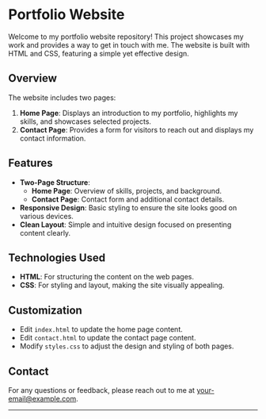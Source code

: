 # Portfolio Website

Welcome to my portfolio website repository! This project showcases my work and provides a way to get in touch with me. The website is built with HTML and CSS, featuring a simple yet effective design.

## Overview

The website includes two pages:

1. **Home Page**: Displays an introduction to my portfolio, highlights my skills, and showcases selected projects.
2. **Contact Page**: Provides a form for visitors to reach out and displays my contact information.

## Features

- **Two-Page Structure**: 
  - **Home Page**: Overview of skills, projects, and background.
  - **Contact Page**: Contact form and additional contact details.
- **Responsive Design**: Basic styling to ensure the site looks good on various devices.
- **Clean Layout**: Simple and intuitive design focused on presenting content clearly.

## Technologies Used

- **HTML**: For structuring the content on the web pages.
- **CSS**: For styling and layout, making the site visually appealing.

## Customization

- Edit `index.html` to update the home page content.
- Edit `contact.html` to update the contact page content.
- Modify `styles.css` to adjust the design and styling of both pages.

## Contact

For any questions or feedback, please reach out to me at [your-email@example.com](mailto:your-email@example.com).

---
